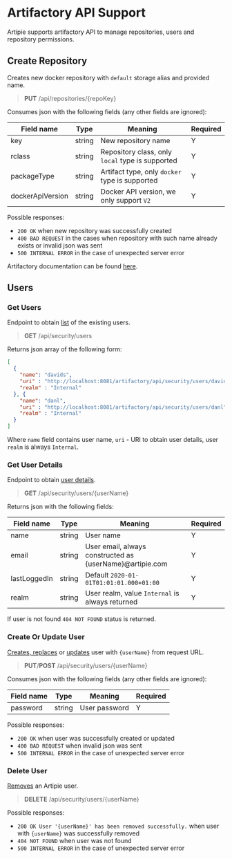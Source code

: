 # Artifactory API Support

Artipie supports artifactory API to manage repositories, users and repository permissions.

## Create Repository

Creates new docker repository with `default` storage alias and provided name.

> **PUT** /api/repositories/{repoKey}

Consumes json with the following fields (any other fields are ignored): 

Field name | Type | Meaning | Required
------------ | ------------- | ------------ | ---------
key | string | New repository name | Y
rclass | string | Repository class, only `local` type is supported | Y
packageType | string | Artifact type, only `docker` type is supported | Y
dockerApiVersion | string | Docker API version, we only support `V2` | Y

Possible responses:
- `200 OK` when new repository was successfully created
- `400 BAD REQUEST` in the cases when repository with such name already exists or invalid json was sent
- `500 INTERNAL ERROR` in the case of unexpected server error

Artifactory documentation can be found [here](https://www.jfrog.com/confluence/display/rtf/artifactory+rest+api#ArtifactoryRESTAPI-CreateRepository). 

## Users

### Get Users

Endpoint to obtain [list](https://www.jfrog.com/confluence/display/rtf/artifactory+rest+api#ArtifactoryRESTAPI-GetUsers) of the existing users.

> **GET** /api/security/users

Returns json array of the following form:
```json
[
  {
    "name": "davids",
    "uri" : "http://localhost:8081/artifactory/api/security/users/davids",
    "realm" : "Internal"
  }, {
    "name": "danl",
    "uri" : "http://localhost:8081/artifactory/api/security/users/danl",
    "realm" : "Internal"
  }
]
```
Where `name` field contains user name, `uri` - URI to obtain user details, user `realm` is always `Internal`.

### Get User Details

Endpoint to obtain [user details](https://www.jfrog.com/confluence/display/rtf/artifactory+rest+api#ArtifactoryRESTAPI-GetUserDetails).

> **GET** /api/security/users/{userName}

Returns json with the following fields:

Field name | Type | Meaning | Required
------ | ------ | ------ | ------
name | string | User name | Y
email | string | User email, always constructed as {userName}@artipie.com | Y
lastLoggedIn | string | Default `2020-01-01T01:01:01.000+01:00` | Y
realm | string | User realm, value `Internal` is always returned | Y

If user is not found `404 NOT FOUND` status is returned.

### Create Or Update User

[Creates, replaces](https://www.jfrog.com/confluence/display/rtf/artifactory+rest+api#ArtifactoryRESTAPI-CreateorReplaceUser) or [updates](https://www.jfrog.com/confluence/display/rtf/artifactory+rest+api#ArtifactoryRESTAPI-UpdateUser) user with `{userName}` from request URL.

> **PUT**/**POST** /api/security/users/{userName}

Consumes json with the following fields (any other fields are ignored): 

Field name | Type | Meaning | Required
------ | ------ | ------ | ------
password | string | User password | Y

Possible responses:
- `200 OK` when user was successfully created or updated
- `400 BAD REQUEST` when invalid json was sent
- `500 INTERNAL ERROR` in the case of unexpected server error

### Delete User

[Removes](https://www.jfrog.com/confluence/display/rtf/artifactory+rest+api#ArtifactoryRESTAPI-DeleteUser) an Artipie user. 

> **DELETE** /api/security/users/{userName}

Possible responses:
- `200 OK User '{userName}' has been removed successfully.` when user with `{userName}` was successfully removed
- `404 NOT FOUND` when user was not found
- `500 INTERNAL ERROR` in the case of unexpected server error

